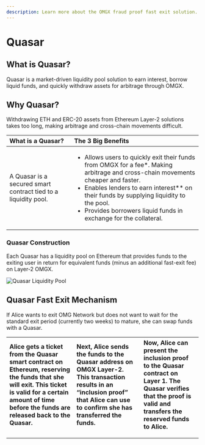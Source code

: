 ```yaml
---
description: Learn more about the OMGX fraud proof fast exit solution.
---
```


# Quasar

## **What is Quasar?**

Quasar is a market-driven liquidity pool solution to earn interest, borrow liquid funds, and quickly withdraw assets for arbitrage through OMGX. 

## **Why Quasar?**

Withdrawing ETH and ERC-20 assets from Ethereum Layer-2 solutions takes too long, making arbitrage and cross-chain movements difficult.

<table>
  <thead>
    <tr>
      <th style="text-align:left">What is a Quasar?</th>
      <th style="text-align:left"><b>The 3 Big Benefits</b>
      </th>
    </tr>
  </thead>
  <tbody>
    <tr>
      <td style="text-align:left">A Quasar is a secured smart contract tied to a liquidity pool.</td>
      <td
      style="text-align:left">
        <p></p>
        <ul>
          <li>Allows users to quickly exit their funds from OMGX for a fee*. Making
            arbitrage and cross-chain movements cheaper and faster.</li>
          <li>Enables lenders to earn interest** on their funds by supplying liquidity
            to the pool.</li>
          <li>Provides borrowers liquid funds in exchange for the collateral.</li>
        </ul>
        </td>
    </tr>
  </tbody>
</table>

### Quasar Construction

Each Quasar has a liquidity pool on Ethereum that provides funds to the exiting user in return for equivalent funds \(minus an additional fast-exit fee\) on Layer-2 OMGX.

![Quasar Liquidity Pool ](https://lh5.googleusercontent.com/g3G-x4ntoko1xmBHfXqVQJ7gCrCFaQWIixtedqNYkmEYXjxPUm2Q-cXpc70j7cRljGm48bkENdut238kN6zGvowpL9tmcBBuZMP9aRUEda7tzjehZGj5vXugJOqoUvhc6EeD2GmF)

## **Quasar Fast Exit Mechanism**

If Alice wants to exit OMG Network but does not want to wait for the standard exit period \(currently two weeks\) to mature, she can swap funds with a Quasar. 

| **Alice gets a ticket from the Quasar smart contract on Ethereum, reserving the funds that she will exit. This ticket is valid for a certain amount of time before the funds are released back to the Quasar.** | **Next, Alice sends the funds to the Quasar address on OMGX Layer-2. This transaction results in an “inclusion proof” that Alice can use to confirm she has transferred the funds.** | **Now, Alice can present the inclusion proof to the Quasar contract on Layer 1. The Quasar verifies that the proof is valid and transfers the reserved funds to Alice.** |
| :--- | :--- | :--- |


  
****

  




